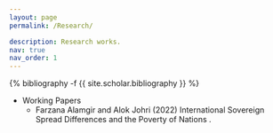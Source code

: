 ```yaml
---
layout: page
permalink: /Research/

description: Research works.
nav: true
nav_order: 1
---
```

<!-- _pages/publications.md -->
<div class="publications">

{% bibliography -f {{ site.scholar.bibliography }} %}

</div>

- Working Papers
  - Farzana Alamgir and Alok Johri (2022)  International Sovereign Spread Differences and the Poverty of Nations .
